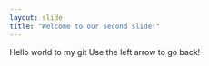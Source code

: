 ```yaml
---
layout: slide
title: "Welcome to our second slide!"
---
```

Hello world to my git
Use the left arrow to go back!

